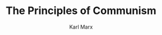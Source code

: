 ---
title: "The Principles of Communism"
description: "The Principles of Communism"
author:  "Karl Marx"
image: "/covers/communism.jpg"
# communist manifesto 1848
---